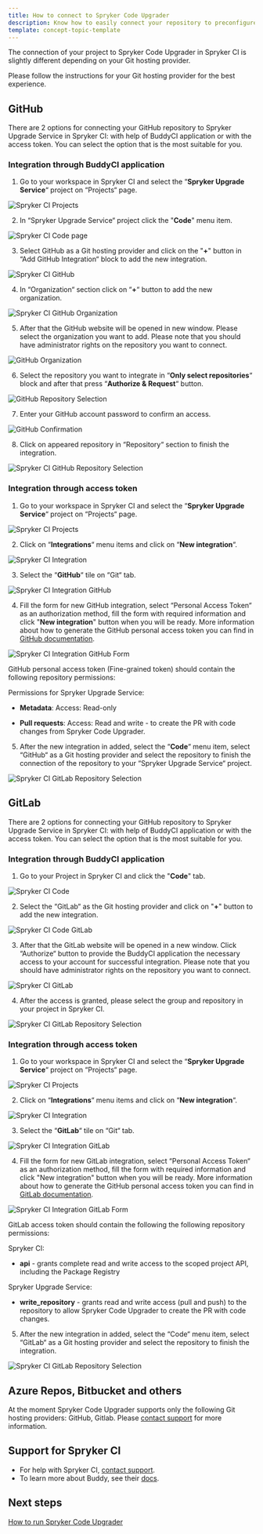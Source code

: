 ```yaml
---
title: How to connect to Spryker Code Upgrader
description: Know how to easily connect your repository to preconfigured Spryker Code Upgrader
template: concept-topic-template
---
```


The connection of your project to Spryker Code Upgrader in Spryker CI is slightly different depending on your Git hosting provider.

Please follow the instructions for your Git hosting provider for the best experience.

## GitHub

There are 2 options for connecting your GitHub repository to Spryker Upgrade Service in Spryker CI: with help of BuddyCI application or with the access token. You can select the option that is the most suitable for you.

### Integration through BuddyCI application

1. Go to your workspace in Spryker CI and select the “<strong>Spryker Upgrade Service</strong>“ project on “Projects“ page.

![Spryker CI Projects](https://spryker.s3.eu-central-1.amazonaws.com/docs/paas%2B/dev/onboarding-to-spryker-code-upgrader/how-to-connect-spryker-code-upgrader.md/spryker_ci_projects.png)

2. In “Spryker Upgrade Service“ project click the "<strong>Code</strong>" menu item.

![Spryker CI Code page](https://spryker.s3.eu-central-1.amazonaws.com/docs/paas%2B/dev/onboarding-to-spryker-code-upgrader/how-to-connect-spryker-code-upgrader.md/spryker_ci_code_page.png)

3. Select GitHub as a Git hosting provider and click on the "<strong>+</strong>" button in “Add GitHub Integration“ block to add the new integration.

![Spryker CI GitHub](https://spryker.s3.eu-central-1.amazonaws.com/docs/paas%2B/dev/onboarding-to-spryker-code-upgrader/how-to-connect-spryker-code-upgrader.md/github_code_add.png)

4. In “Organization“ section click on “<strong>+</strong>“ button to add the new organization.

![Spryker CI GitHub Organization](https://spryker.s3.eu-central-1.amazonaws.com/docs/paas%2B/dev/onboarding-to-spryker-code-upgrader/how-to-connect-spryker-code-upgrader.md/github_add_repository.png)

5. After that the GitHub website will be opened in new window. Please select the organization you want to add. Please note that you should have administrator rights on the repository you want to connect.

![GitHub Organization](https://spryker.s3.eu-central-1.amazonaws.com/docs/paas%2B/dev/onboarding-to-spryker-code-upgrader/how-to-connect-spryker-code-upgrader.md/github_select_organization.png)

6. Select the repository you want to integrate in “<strong>Only select repositories</strong>“ block and after that press “<strong>Authorize & Request</strong>“ button.

![GitHub Repository Selection](https://spryker.s3.eu-central-1.amazonaws.com/docs/paas%2B/dev/onboarding-to-spryker-code-upgrader/how-to-connect-spryker-code-upgrader.md/github_select_repository.png)

7. Enter your GitHub account password to confirm an access.

![GitHub Confirmation](https://spryker.s3.eu-central-1.amazonaws.com/docs/paas%2B/dev/onboarding-to-spryker-code-upgrader/how-to-connect-spryker-code-upgrader.md/github_enter_password.png)

8. Click on appeared repository in “Repository“ section to finish the integration.

![Spryker CI GitHub Repository Selection](https://spryker.s3.eu-central-1.amazonaws.com/docs/paas%2B/dev/onboarding-to-spryker-code-upgrader/how-to-connect-spryker-code-upgrader.md/spryker_ci_github_repository_selection.png)

### Integration through access token

1. Go to your workspace in Spryker CI and select the “<strong>Spryker Upgrade Service</strong>“ project on “Projects“ page.

![Spryker CI Projects](https://spryker.s3.eu-central-1.amazonaws.com/docs/paas%2B/dev/onboarding-to-spryker-code-upgrader/how-to-connect-spryker-code-upgrader.md/spryker_ci_projects.png)

2. Click on “<strong>Integrations</strong>“ menu items and click on “<strong>New integration</strong>“.

![Spryker CI Integration](https://spryker.s3.eu-central-1.amazonaws.com/docs/paas%2B/dev/onboarding-to-spryker-code-upgrader/how-to-connect-spryker-code-upgrader.md/spryker_ci_integration.png)

3. Select the “<strong>GitHub</strong>“ tile on “Git“ tab.

![Spryker CI Integration GitHub](https://spryker.s3.eu-central-1.amazonaws.com/docs/paas%2B/dev/onboarding-to-spryker-code-upgrader/how-to-connect-spryker-code-upgrader.md/spryker_ci_integration_github.png)

4. Fill the form for new GitHub integration, select “Personal Access Token“ as an authorization method, fill the form with required information and click "<strong>New integration</strong>" button when you will be ready. More information about how to generate the GitHub personal access token you can find in [GitHub documentation](https://docs.github.com/en/authentication/keeping-your-account-and-data-secure/creating-a-personal-access-token).

![Spryker CI Integration GitHub Form](https://spryker.s3.eu-central-1.amazonaws.com/docs/paas%2B/dev/onboarding-to-spryker-code-upgrader/how-to-connect-spryker-code-upgrader.md/spryker_ci_integration_github_form.png)

GitHub personal access token (Fine-grained token) should contain the following repository permissions:

Permissions for Spryker Upgrade Service:

* <strong>Metadata</strong>: Access: Read-only

* <strong>Pull requests</strong>: Access: Read and write - to create the PR with code changes from Spryker Code Upgrader.

5. After the new integration in added, select the “<strong>Code</strong>“ menu item, select “GitHub“ as a Git hosting provider and select the repository to finish the connection of the repository to your “Spryker Upgrade Service“ project.

![Spryker CI GitLab Repository Selection](https://spryker.s3.eu-central-1.amazonaws.com/docs/paas%2B/dev/onboarding-to-spryker-code-upgrader/how-to-connect-spryker-code-upgrader.md/spryker_ci_gitlab_repository_selection.png)

## GitLab

There are 2 options for connecting your GitHub repository to Spryker Upgrade Service in Spryker CI: with help of BuddyCI application or with the access token. You can select the option that is the most suitable for you.

### Integration through BuddyCI application

1. Go to your Project in Spryker CI and click the "<strong>Code</strong>" tab.

![Spryker CI Code](https://spryker.s3.eu-central-1.amazonaws.com/docs/paas%2B/dev/onboarding-to-spryker-code-upgrader/how-to-connect-spryker-code-upgrader.md/spryker_ci_code_page.png)

2. Select the “GitLab“ as the Git hosting provider and click on "<strong>+</strong>" button to add the new integration.

![Spryker CI Code GitLab](https://spryker.s3.eu-central-1.amazonaws.com/docs/paas%2B/dev/onboarding-to-spryker-code-upgrader/how-to-connect-spryker-code-upgrader.md/gitlab_code_add.png)

3. After that the GitLab website will be opened in a new window. Click “Authorize“ button to provide the BuddyCI application the necessary access to your account for successful integration. Please note that you should have administrator rights on the repository you want to connect.

![Spryker CI GitLab](https://spryker.s3.eu-central-1.amazonaws.com/docs/paas%2B/dev/onboarding-to-spryker-code-upgrader/how-to-connect-spryker-code-upgrader.md/spryker_ci_gitlab.png)

4. After the access is granted, please select the group and repository in your project in Spryker CI.

![Spryker CI GitLab Repository Selection](https://spryker.s3.eu-central-1.amazonaws.com/docs/paas%2B/dev/onboarding-to-spryker-code-upgrader/how-to-connect-spryker-code-upgrader.md/gitlab_code_select_repository.png)

### Integration through access token

1. Go to your workspace in Spryker CI and select the “<strong>Spryker Upgrade Service</strong>“ project on “Projects“ page.

![Spryker CI Projects](https://spryker.s3.eu-central-1.amazonaws.com/docs/paas%2B/dev/onboarding-to-spryker-code-upgrader/how-to-connect-spryker-code-upgrader.md/spriker_ci_projects.png)

2. Click on “<strong>Integrations</strong>“ menu items and click on “<strong>New integration</strong>“.

![Spryker CI Integration](https://spryker.s3.eu-central-1.amazonaws.com/docs/paas%2B/dev/onboarding-to-spryker-code-upgrader/how-to-connect-spryker-code-upgrader.md/spriker_ci_integration.png)

3. Select the “<strong>GitLab</strong>“ tile on “Git“ tab.

![Spryker CI Integration GitLab](https://spryker.s3.eu-central-1.amazonaws.com/docs/paas%2B/dev/onboarding-to-spryker-code-upgrader/how-to-connect-spryker-code-upgrader.md/spriker_ci_integration_gitlab.png)

4. Fill the form for new GitLab integration, select “Personal Access Token“ as an authorization method, fill the form with required information and click "New integration" button when you will be ready. More information about how to generate the GitHub personal access token you can find in [GitLab documentation](https://docs.gitlab.com/ee/user/profile/personal_access_tokens.html#create-a-personal-access-token).

![Spryker CI Integration GitLab Form](https://spryker.s3.eu-central-1.amazonaws.com/docs/paas%2B/dev/onboarding-to-spryker-code-upgrader/how-to-connect-spryker-code-upgrader.md/spriker_ci_integration_gitlab_form.png)

GitLab access token should contain the following the following repository permissions:

Spryker CI:

* <strong>api</strong> - grants complete read and write access to the scoped project API, including the Package Registry

Spryker Upgrade Service:

* <strong>write_repository</strong> - grants read and write access (pull and push) to the repository to allow Spryker Code Upgrader to create the PR with code changes.

5. After the new integration in added, select the “Code“ menu item, select “GitLab“ as a Git hosting provider and select the repository to finish the integration.

![Spryker CI GitLab Repository Selection](https://spryker.s3.eu-central-1.amazonaws.com/docs/paas%2B/dev/onboarding-to-spryker-code-upgrader/how-to-connect-spryker-code-upgrader.md/gitlab_code_select_repository.png)

## Azure Repos, Bitbucket and others

At the moment Spryker Code Upgrader supports only the following Git hosting providers: GitHub, Gitlab. Please [contact support](https://spryker.force.com/support/s/) for more information.

## Support for Spryker CI

* For help with Spryker CI, [contact support](https://spryker.force.com/support/s/).
* To learn more about Buddy, see their [docs](https://buddy.works/docs).

## Next steps

[How to run Spryker Code Upgrader](/docs/paas-plus/dev/onboarding-to-spryker-code-upgrader/how-to-run-spryker-code-upgrader.html)
